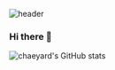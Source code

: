 

<!--
**chaeyard/chaeyard** is a ✨ _special_ ✨ repository because its `README.md` (this file) appears on your GitHub profile.

Here are some ideas to get you started:

- 🔭 I’m currently working on ...
- 🌱 I’m currently learning ...
- 👯 I’m looking to collaborate on ...
- 🤔 I’m looking for help with ...
- 💬 Ask me about ...
- 📫 How to reach me: ...
- 😄 Pronouns: ...
- ⚡ Fun fact: ...
-->

![header](https://capsule-render.vercel.app/api?type=venom&color=timeAuto&height=300&section=header&text=chaeyard's%20git&fontSize=90&theme=cobalt)
### Hi there 👋
![chaeyard's GitHub stats](https://github-readme-stats.vercel.app/api?username=chaeyard&theme=graywhite)

